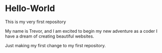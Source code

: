 # Hello-World
This is my very first repository

My name is Trevor, and I am excited to begin my new adventure as a coder I have a dream of creating beautiful websites.

Just making my first change to my first repository.
